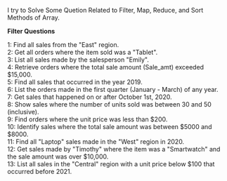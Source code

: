 I try to Solve Some Quetion Related to Filter, Map, Reduce, and Sort Methods of Array.

**Filter Questions**

1: Find all sales from the "East" region.<br>
2: Get all orders where the item sold was a "Tablet".<br>
3: List all sales made by the salesperson "Emily".<br>
4: Retrieve orders where the total sale amount (Sale_amt) exceeded $15,000.<br>
5: Find all sales that occurred in the year 2019.<br>
6: List the orders made in the first quarter (January - March) of any year.<br>
7: Get sales that happened on or after October 1st, 2020.<br>
8: Show sales where the number of units sold was between 30 and 50 (inclusive).<br>
9: Find orders where the unit price was less than $200.<br>
10: Identify sales where the total sale amount was between $5000 and $8000.<br>
11: Find all "Laptop" sales made in the "West" region in 2020.<br>
12: Get sales made by "Timothy" where the item was a "Smartwatch" and the sale amount was over $10,000.<br>
13: List all sales in the "Central" region with a unit price below $100 that occurred before 2021.<br>
